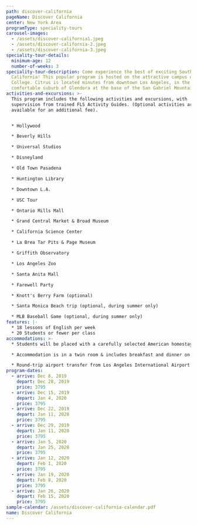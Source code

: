 ```yaml
---
path: discover-california
pageName: Discover California
center: New York Area
programType: speciality-tours
carousel-images:
  - /assets/discover-california1.jpeg
  - /assets/discover-california-2.jpeg
  - /assets/discover-california-3.jpeg
speciality-tour-details:
  minimum-age: 12
  number-of-weeks: 3
speciality-tour-description: Come experience the best of exciting Southern
  California! This popular program is hosted on the attractive campus of Citrus
  College. Citrus is located minutes from downtown Los Angeles, in the
  comfortable suburb of Glendora at the base of the San Gabriel Mountains.
activities-and-excursions: >-
  This program includes the following activities and excursions, with
  supervision from trained FLS Activity Guides. (Optional activities are
  available for an additional fee).


  * Hollywood

  * Beverly Hills

  * Universal Studios

  * Disneyland

  * Old Town Pasadena

  * Huntington Library

  * Downtown L.A.

  * USC Tour

  * Ontario Mills Mall

  * Grand Central Market & Broad Museum

  * California Science Center

  * La Brea Tar Pits & Page Museum

  * Griffith Observatory

  * Los Angeles Zoo

  * Santa Anita Mall

  * Farewell Party

  * Knott's Berry Farm (optional)

  * Santa Monica Beach trip (optional, during summer only)

  * MLB Baseball Game (optional, during summer only)
features: |-
  * 18 lessons of English per week
  * 20 Students or fewer per class
accommodations: >-
  * Students will be placed with a carefully selected American homestay family.

  * Accommodation is in a twin room & includes breakfast and dinner on weekdays, brunch on Saturdays & three meals on Sundays.

  * Round-trip airport transfer from Los Angeles International Airport (LAX).
program-dates:
  - arrive: Dec 8, 2019
    depart: Dec 28, 2019
    price: 3795
  - arrive: Dec 15, 2019
    depart: Jan 4, 2020
    price: 3795
  - arrive: Dec 22, 2019
    depart: Jan 11, 2020
    price: 3795
  - arrive: Dec 29, 2019
    depart: Jan 11, 2020
    price: 3795
  - arrive: Jan 5, 2020
    depart: Jan 25, 2020
    price: 3795
  - arrive: Jan 12, 2020
    depart: Feb 1, 2020
    price: 3795
  - arrive: Jan 19, 2020
    depart: Feb 8, 2020
    price: 3795
  - arrive: Jan 26, 2020
    depart: Feb 15, 2020
    price: 3795
sample-calendar: /assets/discover-california-calendar.pdf
name: Discover California
---
```

